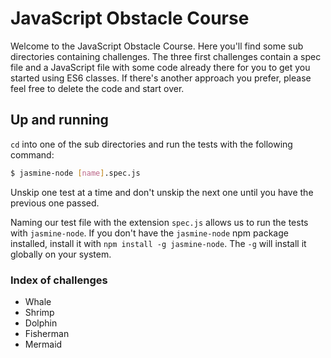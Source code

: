 # JavaScript Obstacle Course

Welcome to the JavaScript Obstacle Course. Here you'll find some sub directories containing challenges. The three first challenges contain a spec file and a JavaScript file with some code already there for you to get you started using ES6 classes. If there's another approach you prefer, please feel free to delete the code and start over.

## Up and running

`cd` into one of the sub directories and run the tests with the following command:

```sh
$ jasmine-node [name].spec.js
```

Unskip one test at a time and don't unskip the next one until you have the previous one passed.

Naming our test file with the extension `spec.js` allows us to run the tests with `jasmine-node`. If you don't have the `jasmine-node` npm package installed, install it with `npm install -g jasmine-node`. The `-g` will install it globally on your system.

### Index of challenges

* Whale
* Shrimp
* Dolphin
* Fisherman
* Mermaid